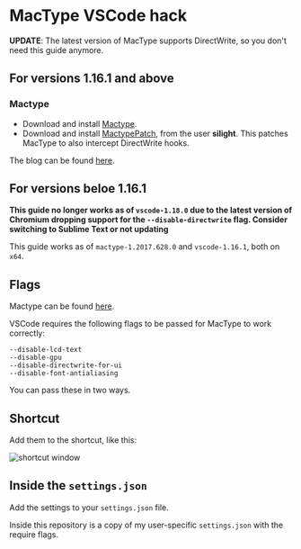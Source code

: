 # MacType VSCode hack
**__UPDATE__**: The latest version of MacType supports DirectWrite, so you don't need this guide anymore.

## For versions 1.16.1 and above
### Mactype
- Download and install [Mactype](http://mactype.net/).
- Download and install [MactypePatch](https://silightblog.develuck.com/MacTypePatch_1.26.zip), from the user **silight**. This patches MacType to also intercept DirectWrite hooks.

The blog can be found [here](https://silight.hatenablog.jp/entry/MacTypePatch).


## For versions beloe 1.16.1
**This guide no longer works as of `vscode-1.18.0` due to the latest version of Chromium dropping support for the `--disable-directwrite` flag. Consider switching to Sublime Text or not updating**


This guide works as of `mactype-1.2017.628.0` and `vscode-1.16.1`, both on `x64`.


## Flags
Mactype can be found [here](https://github.com/snowie2000/mactype).

VSCode requires the following flags to be passed for MacType to work correctly:

```
--disable-lcd-text
--disable-gpu
--disable-directwrite-for-ui
--disable-font-antialiasing
```
You can pass these in two ways.
## Shortcut
Add them to the shortcut, like this:

![shortcut window](https://vgy.me/M2mRG7.png)
## Inside the `settings.json`
Add the settings to your `settings.json` file. 

Inside this repository is a copy of my user-specific `settings.json` with the require flags.
        
